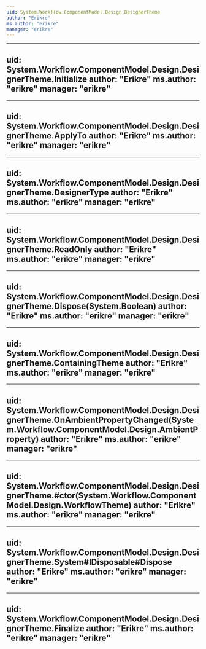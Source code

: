 ```yaml
---
uid: System.Workflow.ComponentModel.Design.DesignerTheme
author: "Erikre"
ms.author: "erikre"
manager: "erikre"
---
```


---
uid: System.Workflow.ComponentModel.Design.DesignerTheme.Initialize
author: "Erikre"
ms.author: "erikre"
manager: "erikre"
---

---
uid: System.Workflow.ComponentModel.Design.DesignerTheme.ApplyTo
author: "Erikre"
ms.author: "erikre"
manager: "erikre"
---

---
uid: System.Workflow.ComponentModel.Design.DesignerTheme.DesignerType
author: "Erikre"
ms.author: "erikre"
manager: "erikre"
---

---
uid: System.Workflow.ComponentModel.Design.DesignerTheme.ReadOnly
author: "Erikre"
ms.author: "erikre"
manager: "erikre"
---

---
uid: System.Workflow.ComponentModel.Design.DesignerTheme.Dispose(System.Boolean)
author: "Erikre"
ms.author: "erikre"
manager: "erikre"
---

---
uid: System.Workflow.ComponentModel.Design.DesignerTheme.ContainingTheme
author: "Erikre"
ms.author: "erikre"
manager: "erikre"
---

---
uid: System.Workflow.ComponentModel.Design.DesignerTheme.OnAmbientPropertyChanged(System.Workflow.ComponentModel.Design.AmbientProperty)
author: "Erikre"
ms.author: "erikre"
manager: "erikre"
---

---
uid: System.Workflow.ComponentModel.Design.DesignerTheme.#ctor(System.Workflow.ComponentModel.Design.WorkflowTheme)
author: "Erikre"
ms.author: "erikre"
manager: "erikre"
---

---
uid: System.Workflow.ComponentModel.Design.DesignerTheme.System#IDisposable#Dispose
author: "Erikre"
ms.author: "erikre"
manager: "erikre"
---

---
uid: System.Workflow.ComponentModel.Design.DesignerTheme.Finalize
author: "Erikre"
ms.author: "erikre"
manager: "erikre"
---
